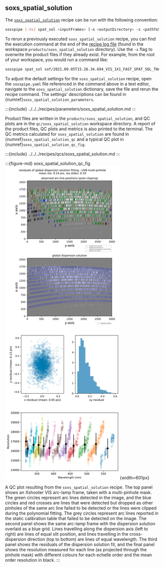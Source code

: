 ## soxs_spatial_solution

The [`soxs_spatial_solution`](../../../recipes/soxs_spatial_solution.md) recipe can be run with the following convention:

```bash
soxspipe [-Vx] spat_sol <inputFrames> [-o <outputDirectory> -s <pathToSettingsFile> --poly=<oowwss>]
```

To rerun a previously executed `soxs_spatial_solution` recipe, you can find the execution command at the end of the [recipe log file](../../logging.md) (found in the workspace `products/soxs_spatial_solution` directory). Use the `-x` flag to overwrite the product files if they already exist. For example, from the root of your workspace, you would run a command like:

```bash
soxspipe spat_sol sof/2021.09.05T15.26.34.694_VIS_1X1_FAST_SPAT_SOL_THAR_10.0S_XSHOOTER.sof -s ./sessions/base/soxspipe.yaml  -x
```

To adjust the default settings for the `soxs_spatial_solution` recipe, open the `soxspipe.yaml` file referenced in the command above in a text editor, navigate to the `soxs_spatial_solution` dictionary, save the file and rerun the recipe command. The settings' descriptions can be found in {numref}`soxs_spatial_solution_parameters`.

:::{include} ../../../recipes/parameters/soxs_spatial_solution.md
:::

Product files are written in the `products/soxs_spatial_solution`, and QC plots are in the `qc/soxs_spatial_solution` workspace directory. A report of the product files, QC plots and metrics is also printed to the terminal. The QC metrics calculated for `soxs_spatial_solution` are found in {numref}`soxs_spatial_solution_qc` and a typical QC plot in {numref}`soxs_spatial_solution_qc_fig`.

:::{include} ../../../recipes/qcs/soxs_spatial_solution.md
:::

:::{figure-md} soxs_spatial_solution_qc_fig
![image-20240924143842700](../../../_images/image-20240924143842700.png){width=601px}

A QC plot resulting from the `soxs_spatial_solution` recipe. The top panel shows an Xshooter VIS arc-lamp frame, taken with a multi-pinhole mask. The green circles represent arc lines detected in the image, and the blue circles and red crosses are lines that were detected but dropped as other pinholes of the same arc line failed to be detected or the lines were clipped during the polynomial fitting. The grey circles represent arc lines reported in the static calibration table that failed to be detected on the image. The second panel shows the same arc-lamp frame with the dispersion solution overlaid as a blue grid. Lines travelling along the dispersion axis (left to right) are lines of equal slit position, and lines travelling in the cross-dispersion direction (top to bottom) are lines of equal wavelength. The third panel shows the residuals of the dispersion solution fit, and the final panel shows the resolution measured for each line (as projected through the pinhole mask) with different colours for each echelle order and the mean order resolution in black.
:::
